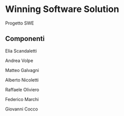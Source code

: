 # Winning Software Solution
Progetto SWE

## Componenti
Elia Scandaletti

Andrea Volpe

Matteo Galvagni

Alberto Nicoletti

Raffaele Oliviero

Federico Marchi

Giovanni Cocco